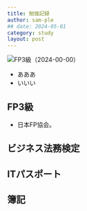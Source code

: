 ```yaml
---
title: 勉強記録
author: sam-ple
## date: 2024-05-01
category: study
layout: post
---
```


![FP3級](https://img.shields.io/badge/FP-3級-C47222.svg)（2024-00-00）

- あああ
- いいい

## FP3級
- 日本FP協会。

## ビジネス法務検定

## ITパスポート

## 簿記